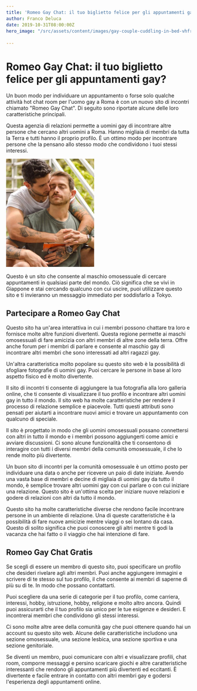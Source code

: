 ```yaml
---
title: 'Romeo Gay Chat: il tuo biglietto felice per gli appuntamenti gay? > Incontri-Ga'
author: Franco Deluca
date: 2019-10-31T08:00:00Z
hero_image: "/src/assets/content/images/gay-couple-cuddling-in-bed-vhfr46j-676x451.jpeg"

---
```

# **Romeo Gay Chat: il tuo biglietto felice per gli appuntamenti gay?**

Un buon modo per individuare un appuntamento o forse solo qualche attività hot chat room per l'uomo gay a Roma è con un nuovo sito di incontri chiamato "Romeo Gay Chat". Di seguito sono riportate alcune delle loro caratteristiche principali.

Questa agenzia di relazioni permette a uomini gay di incontrare altre persone che cercano altri uomini a Roma. Hanno migliaia di membri da tutta la Terra e tutti hanno il proprio profilo. È un ottimo modo per incontrare persone che la pensano allo stesso modo che condividono i tuoi stessi interessi.

![Romeo Gay Chat Gratis > Incontri-Gay.Org](/src/assets/content/images/4-gays-gayloveme-240x295.jpg "Romeo Gay Chat > Incontri-Gay.Org")

Questo è un sito che consente al maschio omosessuale di cercare appuntamenti in qualsiasi parte del mondo. Ciò significa che se vivi in ​​Giappone e stai cercando qualcuno con cui uscire, puoi utilizzare questo sito e ti invieranno un messaggio immediato per soddisfarlo a Tokyo.

## **Partecipare a Romeo Gay Chat**

Questo sito ha un'area interattiva in cui i membri possono chattare tra loro e fornisce molte altre funzioni divertenti. Questa regione permette ai maschi omosessuali di fare amicizia con altri membri di altre zone della terra. Offre anche forum per i membri di parlare e consente al maschio gay di incontrare altri membri che sono interessati ad altri ragazzi gay.

Un'altra caratteristica molto popolare su questo sito web è la possibilità di sfogliare fotografie di uomini gay. Puoi cercare le persone in base al loro aspetto fisico ed è molto divertente.

Il sito di incontri ti consente di aggiungere la tua fotografia alla loro galleria online, che ti consente di visualizzare il tuo profilo e incontrare altri uomini gay in tutto il mondo. Il sito web ha molte caratteristiche per rendere il processo di relazione semplice e piacevole. Tutti questi attributi sono pensati per aiutarti a incontrare nuovi amici e trovare un appuntamento con qualcuno di speciale.

Il sito è progettato in modo che gli uomini omosessuali possano connettersi con altri in tutto il mondo e i membri possono aggiungerti come amici e avviare discussioni. Ci sono alcune funzionalità che ti consentono di interagire con tutti i diversi membri della comunità omosessuale, il che lo rende molto più divertente.

Un buon sito di incontri per la comunità omosessuale è un ottimo posto per individuare una data o anche per ricevere un paio di date iniziate. Avendo una vasta base di membri e decine di migliaia di uomini gay da tutto il mondo, è semplice trovare altri uomini gay con cui parlare o con cui iniziare una relazione. Questo sito è un'ottima scelta per iniziare nuove relazioni e godere di relazioni con altri da tutto il mondo.

Questo sito ha molte caratteristiche diverse che rendono facile incontrare persone in un ambiente di relazione. Una di queste caratteristiche è la possibilità di fare nuove amicizie mentre viaggi o sei lontano da casa. Questo di solito significa che puoi conoscere gli altri mentre ti godi la vacanza che hai fatto o il viaggio che hai intenzione di fare.

## **Romeo Gay Chat Gratis**

Se scegli di essere un membro di questo sito, puoi specificare un profilo che desideri rivelare agli altri membri. Puoi anche aggiungere immagini e scrivere di te stesso sul tuo profilo, il che consente ai membri di saperne di più su di te. In modo che possano contattarti.

Puoi scegliere da una serie di categorie per il tuo profilo, come carriera, interessi, hobby, istruzione, hobby, religione e molto altro ancora. Quindi puoi assicurarti che il tuo profilo sia unico per le tue esigenze e desideri. E incontrerai membri che condividono gli stessi interessi.

Ci sono molte altre aree della comunità gay che puoi ottenere quando hai un account su questo sito web. Alcune delle caratteristiche includono una sezione omosessuale, una sezione lesbica, una sezione sportiva e una sezione genitoriale.

Se diventi un membro, puoi comunicare con altri e visualizzare profili, chat room, comporre messaggi e persino scaricare giochi e altre caratteristiche interessanti che rendono gli appuntamenti più divertenti ed eccitanti. È divertente e facile entrare in contatto con altri membri gay e godersi l'esperienza degli appuntamenti online.